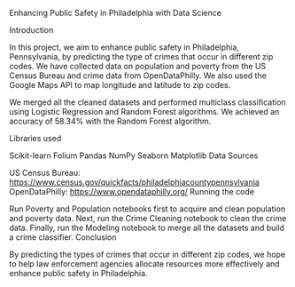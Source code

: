 Enhancing Public Safety in Philadelphia with Data Science

Introduction

In this project, we aim to enhance public safety in Philadelphia, Pennsylvania, by predicting the type of crimes that occur in different zip codes. We have collected data on population and poverty from the US Census Bureau and crime data from OpenDataPhilly. We also used the Google Maps API to map longitude and latitude to zip codes.

We merged all the cleaned datasets and performed multiclass classification using Logistic Regression and Random Forest algorithms. We achieved an accuracy of 58.34% with the Random Forest algorithm.

Libraries used

Scikit-learn
Folium
Pandas
NumPy
Seaborn
Matplotlib
Data Sources

US Census Bureau: https://www.census.gov/quickfacts/philadelphiacountypennsylvania
OpenDataPhilly: https://www.opendataphilly.org/
Running the code

Run Poverty and Population notebooks first to acquire and clean population and poverty data.
Next, run the Crime Cleaning notebook to clean the crime data.
Finally, run the Modeling notebook to merge all the datasets and build a crime classifier.
Conclusion

By predicting the types of crimes that occur in different zip codes, we hope to help law enforcement agencies allocate resources more effectively and enhance public safety in Philadelphia.




